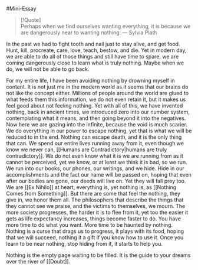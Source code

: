 #Mini-Essay 

> [!Quote]  
> Perhaps when we find ourselves wanting everything, it is because we are dangerously near to wanting nothing.
> — Sylvia Plath

In the past we had to fight tooth and nail just to stay alive, and get food. Hunt, kill, procreate, care, love, teach, bestow, and die. Yet in modern day, we are able to do all of those things and still have time to spare, we are coming dangerously close to learn what is truly nothing. Maybe when we do, we will not be able to go back. 

For my entire life, I have been avoiding nothing by drowning myself in content. It is not just me in the modern world as it seems that our brains do not like the concept either. Millions of people around the world are glued to what feeds them this information, we do not even retain it, but it makes us feel good about not feeling nothing. Yet with all of this, we have invented nothing, back in ancient times, we introduced zero into our number system, contemplating what it means, and then going beyond it into the negatives. Now here we are gazing into the infinite, because the void is much scarier. We do everything in our power to escape nothing, yet that is what we will be reduced to in the end. Nothing can escape death, and it is the only thing that can. We spend our entire lives running away from it, even though we know we never can, [[Humans are Contradictory|humans are truly contradictory]]. We do not even know what it is we are running from as it cannot be perceived, yet we know, or at least we think it is bad, so we run. We run into our books, our phones, our writings, and we hide. Hide in our accomplishments and the fact our name will be passed on, hoping that even after our bodies are gone, our deeds will live on. Yet they will fall prey too. We are [[Ex Nihilo]] at heart, everything is, yet nothing is, as [[Nothing Comes from Something]]. But there are some that feel the nothing, they give in, we honor them all. The philosophers that describe the things that they cannot see we praise, and the victims to themselves, we mourn. The more society progresses, the harder it is to flee from it, yet too the easier it gets as life expectancy increases, things become faster to do. You have more time to do what you want. More time to be haunted by nothing. Nothing is a curse that drags us to progress, it plays with its food, hoping that we will succeed, nothing it a gift if you know how to use it. Once you learn to be near nothing, stop hiding from it, it starts to help you. 

Nothing is the empty page waiting to be filled. It is the guide to your dreams over the river of [[Doubt]]. 